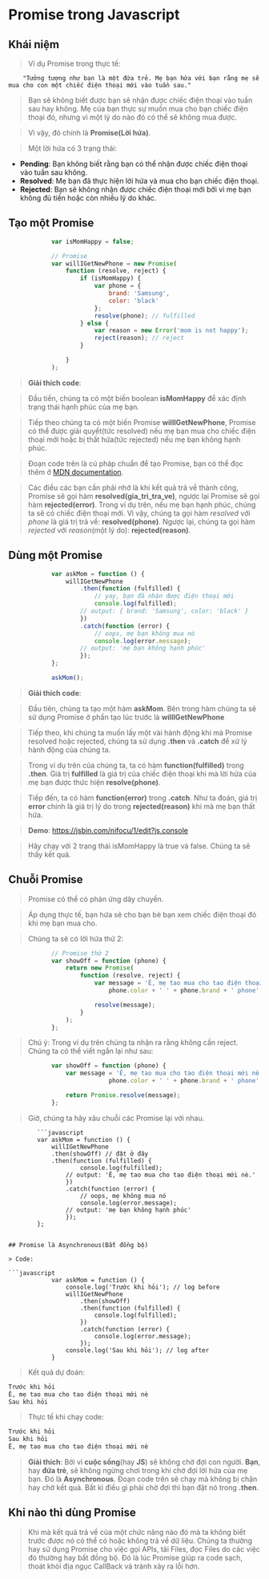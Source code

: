 # Promise trong Javascript

## Khái niệm
> Ví dụ Promise trong thực tế:

        "Tưởng tượng như bạn là một đứa trẻ. Mẹ bạn hứa với bạn rằng mẹ sẽ mua cho con một chiếc điện thoại mới vào tuần sau."

> Bạn sẽ không biết được bạn sẽ nhận được chiếc điện thoại vào tuần sau hay không. Mẹ của bạn thực sự muốn mua cho bạn chiếc điện thoại đó, nhưng vì một lý do nào đó có thể sẽ không mua được.

> Vì vậy, đó chính là __Promise(Lời hứa)__.

> Một lời hứa có 3 trạng thái:

- __Pending__: Bạn không biết rằng bạn có thể nhận được chiếc điện thoại vào tuần sau không.
- __Resolved__: Mẹ bạn đã thực hiện lời hứa và mua cho bạn chiếc điện thoại.
- __Rejected__: Bạn sẽ không nhận được chiếc điện thoại mới bởi vì mẹ bạn không đủ tiền hoặc còn nhiều lý do khác.

## Tạo một Promise

```javascript
            var isMomHappy = false;

            // Promise
            var willIGetNewPhone = new Promise(
                function (resolve, reject) {
                    if (isMomHappy) {
                        var phone = {
                            brand: 'Samsung',
                            color: 'black'
                        };
                        resolve(phone); // fulfilled
                    } else {
                        var reason = new Error('mom is not happy');
                        reject(reason); // reject
                    }

                }
            );
```

> __Giải thích code__:

> Đầu tiền, chúng ta có một biến boolean __isMomHappy__ để xác định trạng thái hạnh phúc của mẹ bạn.

> Tiếp theo chúng ta có một biến Promise __willIGetNewPhone__, Promise có thể được giải quyết(tức resolved) nếu mẹ bạn mua cho chiếc điện thoại mới hoặc bị thất hứa(tức rejected) nếu mẹ bạn không hạnh phúc.

> Đoạn code trên là cú pháp chuẩn để tạo Promise, bạn có thể đọc thêm ở [MDN documentation](https://developer.mozilla.org/en-US/docs/Web/JavaScript/Reference/Global_Objects/Promise).

> Các điều các bạn cần phải nhớ là khi kết quả trả về thành công, Promise sẽ gọi hàm __resolved(gia_tri_tra_ve)__, ngược lại Promise sẽ gọi hàm __rejected(error)__. Trong ví dụ trên, nếu mẹ bạn hạnh phúc, chúng ta sẽ có chiếc điện thoại mới. Vì vậy, chúng ta gọi hàm _resolved_ với _phone_ là giá trị trả về: __resolved(phone)__. Ngược lại, chúng ta gọi hàm _rejected_ với _reason_(một lý do): __rejected(reason)__.

## Dùng một Promise

```javascript
            var askMom = function () {
                willIGetNewPhone
                    .then(function (fulfilled) {
                        // yay, bạn đã nhận được điện thoại mới
                        console.log(fulfilled);
                    // output: { brand: 'Samsung', color: 'black' }
                    })
                    .catch(function (error) {
                        // oops, mẹ bạn không mua nó
                        console.log(error.message);
                    // output: 'mẹ bạn không hạnh phúc'
                    });
            };

            askMom();
```
> __Giải thích code__:

> Đầu tiên, chúng ta tạo một hàm __askMom__. Bên trong hàm chúng ta sẽ sử dụng Promise ở phần tạo lúc trước là  __willIGetNewPhone__ 

> Tiếp theo, khi chúng ta muốn lấy một vài hành động khi mà Promise resolved hoặc rejected, chúng ta sử dụng __.then__ và __.catch__ để xử lý hành động của chúng ta.

> Trong ví dụ trên của chúng ta, ta có hàm __function(fulfilled)__ trong __.then__. Giá trị __fulfilled__ là giá trị của chiếc điện thoại khi mà lời hứa của mẹ bạn được thức hiện __resolve(phone)__.

> Tiếp đến, ta có hàm __function(error)__ trong __.catch__. Như ta đoán, giá trị __error__ chính là giá trị lý do trong __rejected(reason)__ khi mà mẹ bạn thất hứa.

> __Demo__: https://jsbin.com/nifocu/1/edit?js,console 

> Hãy chạy với 2 trạng thái isMomHappy là true và false. Chúng ta sẽ thấy kết quả. 

## Chuỗi Promise

> Promise có thể có phản ứng dây chuyền.

> Áp dụng thực tế, bạn hứa sẽ cho bạn bè bạn xem chiếc điện thoại đó khi mẹ bạn mua cho.

> Chúng ta sẽ có lời hứa thứ 2:

```javascript
            // Promise thứ 2
            var showOff = function (phone) {
                return new Promise(
                    function (resolve, reject) {
                        var message = 'Ê, mẹ tao mua cho tao điện thoại mới nè' +
                            phone.color + ' ' + phone.brand + ' phone';

                        resolve(message);
                    }
                );
            };
```

> Chú ý: Trong ví dụ trên chúng ta nhận ra rằng không cần reject. Chúng ta có thể viết ngắn lại như sau:

```javascript
            var showOff = function (phone) {
                var message = 'Ê, mẹ tao mua cho tao điện thoại mới nè' +
                            phone.color + ' ' + phone.brand + ' phone';

                return Promise.resolve(message);
            };
```

> Giờ, chúng ta hãy xâu chuỗi các Promise lại với nhau. 

            ```javascript
            var askMom = function () {
                willIGetNewPhone
                .then(showOff) // đặt ở đây
                .then(function (fulfilled) {
                        console.log(fulfilled);
                    // output: 'Ê, mẹ tao mua cho tao điện thoại mới nè.'
                    })
                    .catch(function (error) {
                        // oops, mẹ không mua nó
                        console.log(error.message);
                    // output: 'mẹ bạn không hạnh phúc'
                    });
            };
```

## Promise là Asynchronous(Bất đồng bộ)

> Code:

```javascript
            var askMom = function () {
                console.log('Trước khi hỏi'); // log before
                willIGetNewPhone
                    .then(showOff)
                    .then(function (fulfilled) {
                        console.log(fulfilled);
                    })
                    .catch(function (error) {
                        console.log(error.message);
                    });
                console.log('Sau khi hỏi'); // log after
            }
``` 

> Kết quả dự đoán:

```html
Trước khi hỏi
Ê, mẹ tao mua cho tao điện thoại mới nè
Sau khi hỏi
```

> Thực tế khi chạy code:

```html
Trước khi hỏi
Sau khi hỏi
Ê, mẹ tao mua cho tao điện thoại mới nè
```

> __Giải thích__: Bởi vì __cuộc sống__(hay __JS__) sẽ không chờ đợi con người. __Bạn__, hay __đứa trẻ__, sẽ không ngừng chơi trong khi chờ đợi lời hứa của mẹ bạn. Đó là __Asynchronous__. Đoạn code trên sẽ chạy mà không bị chặn hay chờ kết quả. Bất kì điều gì phải chờ đợi thì bạn đặt nó trong __.then__.

## Khi nào thì dùng Promise

> Khi mà kết quả trả về của một chức năng nào đó mà ta không biết trước được nó có thể có hoặc không trả về dữ liệu. Chúng ta thường hay sử dụng Promise cho việc gọi APIs, tải Files, đọc Files do các việc đó thường hay bất đồng bộ. Đó là lúc Promise giúp ra code sạch, thoát khỏi địa ngục CallBack và tránh xảy ra lỗi hơn.



